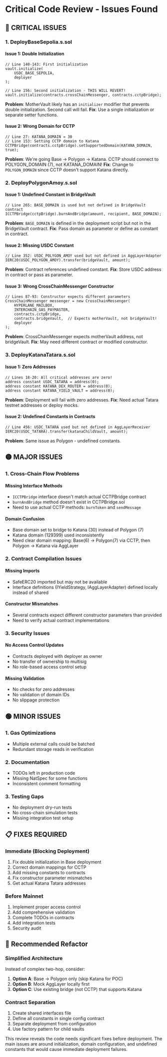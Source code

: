 # Critical Code Review - Issues Found

## 🔴 **CRITICAL ISSUES**

### 1. **DeployBaseSepolia.s.sol**

#### Issue 1: Double Initialization
```solidity
// Line 140-143: First initialization
vault.initialize(
    USDC_BASE_SEPOLIA,
    deployer
);

// Line 156: Second initialization - THIS WILL REVERT!
vault.initialize(contracts.crossChainMessenger, contracts.cctpBridge);
```
**Problem**: MotherVault likely has an `initializer` modifier that prevents double initialization. Second call will fail.
**Fix**: Use a single initialization or separate setter functions.

#### Issue 2: Wrong Domain for CCTP
```solidity
// Line 27: KATANA_DOMAIN = 30 
// Line 153: Setting CCTP domain to Katana
CCTPBridge(contracts.cctpBridge).setSupportedDomain(KATANA_DOMAIN, true);
```
**Problem**: We're going Base → Polygon → Katana. CCTP should connect to POLYGON_DOMAIN (7), not KATANA_DOMAIN!
**Fix**: Change to `POLYGON_DOMAIN` since CCTP doesn't support Katana directly.

### 2. **DeployPolygonAmoy.s.sol**

#### Issue 1: Undefined Constant in BridgeVault
```solidity
// Line 265: BASE_DOMAIN is used but not defined in BridgeVault contract
ICCTPBridge(cctpBridge).burnAndBridge(amount, recipient, BASE_DOMAIN);
```
**Problem**: `BASE_DOMAIN` is defined in the deployment script but not in the BridgeVault contract.
**Fix**: Pass domain as parameter or define as constant in contract.

#### Issue 2: Missing USDC Constant
```solidity
// Line 352: USDC_POLYGON_AMOY used but not defined in AggLayerAdapter
IERC20(USDC_POLYGON_AMOY).transfer(bridgeVault, amount);
```
**Problem**: Contract references undefined constant.
**Fix**: Store USDC address in contract or pass as parameter.

#### Issue 3: Wrong CrossChainMessenger Constructor
```solidity
// Lines 87-93: Constructor expects different parameters
CrossChainMessenger messenger = new CrossChainMessenger(
    HYPERLANE_MAILBOX,
    INTERCHAIN_GAS_PAYMASTER,
    contracts.cctpBridge,
    contracts.bridgeVault,  // Expects motherVault, not bridgeVault!
    deployer
);
```
**Problem**: CrossChainMessenger expects motherVault address, not bridgeVault.
**Fix**: May need different contract or modified constructor.

### 3. **DeployKatanaTatara.s.sol**

#### Issue 1: Zero Addresses
```solidity
// Lines 18-20: All critical addresses are zero!
address constant USDC_TATARA = address(0);
address constant KATANA_DEX_ROUTER = address(0);
address constant KATANA_YIELD_VAULT = address(0);
```
**Problem**: Deployment will fail with zero addresses.
**Fix**: Need actual Tatara testnet addresses or deploy mocks.

#### Issue 2: Undefined Constants in Contracts
```solidity
// Line 456: USDC_TATARA used but not defined in AggLayerReceiver
IERC20(USDC_TATARA).transfer(katanaChildVault, amount);
```
**Problem**: Same issue as Polygon - undefined constants.

## 🟡 **MAJOR ISSUES**

### 1. **Cross-Chain Flow Problems**

#### Missing Interface Methods
- `ICCTPBridge` interface doesn't match actual CCTPBridge contract
- `burnAndBridge` method doesn't exist in CCTPBridge.sol
- Need to use actual CCTP methods: `burnToken` and `sendMessage`

#### Domain Confusion
- Base domain set to bridge to Katana (30) instead of Polygon (7)
- Katana domain (129399) used inconsistently
- Need clear domain mapping: Base(6) → Polygon(7) via CCTP, then Polygon → Katana via AggLayer

### 2. **Contract Compilation Issues**

#### Missing Imports
- SafeERC20 imported but may not be available
- Interface definitions (IYieldStrategy, IAggLayerAdapter) defined locally instead of shared

#### Constructor Mismatches
- Several contracts expect different constructor parameters than provided
- Need to verify actual contract implementations

### 3. **Security Issues**

#### No Access Control Updates
- Contracts deployed with deployer as owner
- No transfer of ownership to multisig
- No role-based access control setup

#### Missing Validation
- No checks for zero addresses
- No validation of domain IDs
- No slippage protection

## 🟢 **MINOR ISSUES**

### 1. **Gas Optimizations**
- Multiple external calls could be batched
- Redundant storage reads in verification

### 2. **Documentation**
- TODOs left in production code
- Missing NatSpec for some functions
- Inconsistent comment formatting

### 3. **Testing Gaps**
- No deployment dry-run tests
- No cross-chain simulation tests
- Missing integration test setup

## 📋 **FIXES REQUIRED**

### Immediate (Blocking Deployment)
1. Fix double initialization in Base deployment
2. Correct domain mappings for CCTP
3. Add missing constants to contracts
4. Fix constructor parameter mismatches
5. Get actual Katana Tatara addresses

### Before Mainnet
1. Implement proper access control
2. Add comprehensive validation
3. Complete TODOs in contracts
4. Add integration tests
5. Security audit

## 🔧 **Recommended Refactor**

### Simplified Architecture
Instead of complex two-hop, consider:
1. **Option A**: Base → Polygon only (skip Katana for POC)
2. **Option B**: Mock AggLayer locally first
3. **Option C**: Use existing bridge (not CCTP) that supports Katana

### Contract Separation
1. Create shared interfaces file
2. Define all constants in single config contract
3. Separate deployment from configuration
4. Use factory pattern for child vaults

This review reveals the code needs significant fixes before deployment. The main issues are around initialization, domain configuration, and undefined constants that would cause immediate deployment failures.
